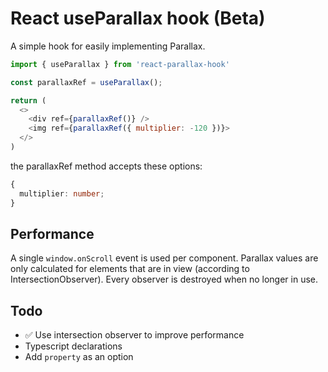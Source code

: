 # React useParallax hook (Beta)

A simple hook for easily implementing Parallax.

```js
import { useParallax } from 'react-parallax-hook'
```

```js
const parallaxRef = useParallax();

return (
  <>
    <div ref={parallaxRef()} />
    <img ref={parallaxRef({ multiplier: -120 })}>
  </>
)

```

the parallaxRef method accepts these options:

```ts
{
  multiplier: number;
}
```

## Performance

A single `window.onScroll` event is used per component. Parallax values are only calculated for elements that are in view (according to IntersectionObserver). Every observer is destroyed when no longer in use.

## Todo

- ✅ Use intersection observer to improve performance 
- Typescript declarations
- Add `property` as an option
